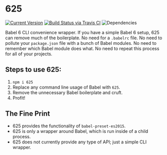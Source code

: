 # 625

[![Current Version](https://img.shields.io/npm/v/625.svg)](https://www.npmjs.org/package/625)
[![Build Status via Travis CI](https://travis-ci.org/continuationlabs/625.svg?branch=master)](https://travis-ci.org/continuationlabs/625)
![Dependencies](http://img.shields.io/david/continuationlabs/625.svg)

Babel 6 CLI convenience wrapper. If you have a simple Babel 6 setup, 625 can remove much of the boilerplate. No need for a `.babelrc` file. No need to pollute your `package.json` file with a bunch of Babel modules. No need to remember which Babel module does what. No need to repeat this process for all of your projects.

## Steps to use 625:

1. `npm i 625`
2. Replace any command line usage of Babel with `625`.
3. Remove the unnecessary Babel boilerplate and cruft.
4. Profit!

## The Fine Print

- 625 provides the functionality of `babel-preset-es2015`.
- 625 is only a wrapper around Babel, which is run inside of a child process.
- 625 does not currently provide any type of API; just a simple CLI wrapper.
